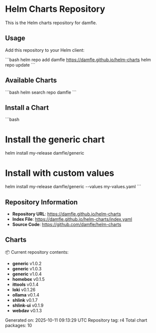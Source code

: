 # Helm Charts Repository

This is the Helm charts repository for damfle.

## Usage

Add this repository to your Helm client:

\`\`\`bash
helm repo add damfle https://damfle.github.io/helm-charts
helm repo update
\`\`\`

## Available Charts

\`\`\`bash
helm search repo damfle
\`\`\`

## Install a Chart

\`\`\`bash
# Install the generic chart
helm install my-release damfle/generic

# Install with custom values
helm install my-release damfle/generic --values my-values.yaml
\`\`\`

## Repository Information

- **Repository URL**: https://damfle.github.io/helm-charts
- **Index File**: https://damfle.github.io/helm-charts/index.yaml
- **Source Code**: https://github.com/damfle/helm-charts

## Charts

📦 Current repository contents:

- **generic** v1.0.2
- **generic** v1.0.3
- **generic** v1.0.4
- **homebox** v0.1.5
- **ittools** v0.1.4
- **loki** v0.1.26
- **ollama** v0.1.4
- **shlink** v0.1.7
- **shlink-ui** v0.1.9
- **webdav** v0.1.3

Generated on: 2025-10-11 09:13:29 UTC
Repository tag: r4
Total chart packages: 10
